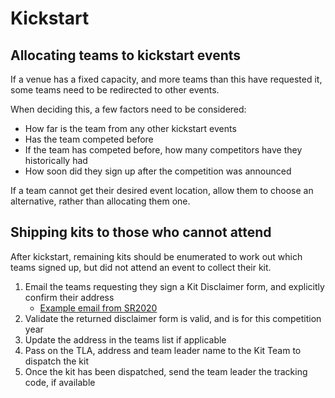 # Kickstart

## Allocating teams to kickstart events

If a venue has a fixed capacity, and more teams than this have requested it, some teams need to be redirected to other events.

When deciding this, a few factors need to be considered:

* How far is the team from any other kickstart events
* Has the team competed before
* If the team has competed before, how many competitors have they historically had
* How soon did they sign up after the competition was announced

If a team cannot get their desired event location, allow them to choose an alternative, rather than allocating them one.

## Shipping kits to those who cannot attend

After kickstart, remaining kits should be enumerated to work out which teams signed up, but did not attend an event to collect their kit.

1. Email the teams requesting they sign a Kit Disclaimer form, and explicitly confirm their address
    * [Example email from SR2020](https://github.com/srobo/team-emails/blob/master/SR2020/2019-11-04-kit-shipping.md)
2. Validate the returned disclaimer form is valid, and is for this competition year
3. Update the address in the teams list if applicable
4. Pass on the TLA, address and team leader name to the Kit Team to dispatch the kit
5. Once the kit has been dispatched, send the team leader the tracking code, if available
